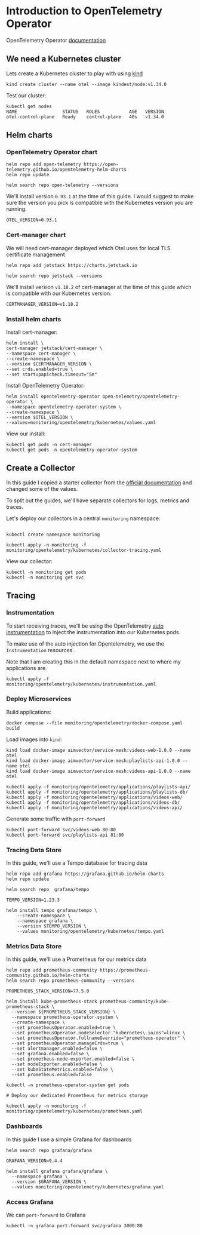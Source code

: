 # Introduction to OpenTelemetry Operator

OpenTelemetry Operator [documentation](https://opentelemetry.io/docs/platforms/kubernetes/operator/)

## We need a Kubernetes cluster

Lets create a Kubernetes cluster to play with using [kind](https://kind.sigs.k8s.io/docs/user/quick-start/)

```
kind create cluster --name otel --image kindest/node:v1.34.0
```

Test our cluster:

```
kubectl get nodes
NAME                 STATUS   ROLES           AGE   VERSION
otel-control-plane   Ready    control-plane   40s   v1.34.0
```

## Helm charts

### OpenTelemetry Operator chart
```
helm repo add open-telemetry https://open-telemetry.github.io/opentelemetry-helm-charts
helm repo update

helm search repo open-telemetry --versions
```

We'll install version `0.93.1` at the time of this guide.
I would suggest to make sure the version you pick is compatible with the Kubernetes version you are running. </br> 

```
OTEL_VERSION=0.93.1
```

### Cert-manager chart

We will need cert-manager deployed which Otel uses for local TLS certificate management

```
helm repo add jetstack https://charts.jetstack.io

helm search repo jetstack --versions
```

We'll install version `v1.18.2` of cert-manager at the time of this guide which is compatible with our Kubernetes version. </br>

```
CERTMANAGER_VERSION=v1.18.2
```

### Install helm charts 

Install cert-manager:

```
helm install \
cert-manager jetstack/cert-manager \
--namespace cert-manager \
--create-namespace \
--version $CERTMANAGER_VERSION \
--set crds.enabled=true \
--set startupapicheck.timeout="5m"
```

Install OpenTelemetry Operator:

```
helm install opentelemetry-operator open-telemetry/opentelemetry-operator \
--namespace opentelemetry-operator-system \
--create-namespace \
--version $OTEL_VERSION \
--values=monitoring/opentelemetry/kubernetes/values.yaml
```

View our install: 

```
kubectl get pods -n cert-manager
kubectl get pods -n opentelemetry-operator-system
```

## Create a Collector

In this guide I copied a starter collector from the [official documentation](https://opentelemetry.io/docs/platforms/kubernetes/operator/#getting-started) and changed some of the values. 

To split out the guides, we'll have separate collectors for logs, metrics and traces.

Let's deploy our collectors in a central `monitoring` namespace:

```

kubectl create namespace monitoring

kubectl apply -n monitoring -f monitoring/opentelemetry/kubernetes/collector-tracing.yaml
```

View our collector:

```
kubectl -n monitoring get pods
kubectl -n monitoring get svc
```

## Tracing

### Instrumentation 

To start receiving traces, we'll be using the OpenTelemetry [auto instrumentation](https://opentelemetry.io/docs/platforms/kubernetes/operator/automatic/) to inject the instrumentation into our Kubernetes pods. 

To make use of the auto injection for Opentelemetry, we use the `Instrumentation` resources. 

Note that I am creating this in the default namespace next to where my applications are. 

```
kubectl apply -f monitoring/opentelemetry/kubernetes/instrumentation.yaml
```

### Deploy Microservices

Build applications: 

```
docker compose --file monitoring/opentelemetry/docker-compose.yaml build
```

Load images into `kind`:

```
kind load docker-image aimvector/service-mesh:videos-web-1.0.0 --name otel
kind load docker-image aimvector/service-mesh:playlists-api-1.0.0 --name otel
kind load docker-image aimvector/service-mesh:videos-api-1.0.0 --name otel
```

```
kubectl apply -f monitoring/opentelemetry/applications/playlists-api/
kubectl apply -f monitoring/opentelemetry/applications/playlists-db/
kubectl apply -f monitoring/opentelemetry/applications/videos-web/
kubectl apply -f monitoring/opentelemetry/applications/videos-db/
kubectl apply -f monitoring/opentelemetry/applications/videos-api/
```

Generate some traffic with `port-forward` 

```
kubectl port-forward svc/videos-web 80:80
kubectl port-forward svc/playlists-api 81:80
```

### Tracing Data Store

In this guide, we'll use a Tempo database for tracing data

```
helm repo add grafana https://grafana.github.io/helm-charts
helm repo update

helm search repo  grafana/tempo

TEMPO_VERSION=1.23.3

helm install tempo grafana/tempo \
    --create-namespace \
    --namespace grafana \
    --version $TEMPO_VERSION \
    --values monitoring/opentelemetry/kubernetes/tempo.yaml
```

### Metrics Data Store

In this guide, we'll use a Prometheus for our metrics data

```
helm repo add prometheus-community https://prometheus-community.github.io/helm-charts
helm search repo prometheus-community --versions

PROMETHEUS_STACK_VERSION=77.5.0

helm install kube-prometheus-stack prometheus-community/kube-prometheus-stack \
  --version ${PROMETHEUS_STACK_VERSION} \
  --namespace prometheus-operator-system \
  --create-namespace \
  --set prometheusOperator.enabled=true \
  --set prometheusOperator.nodeSelector."kubernetes\.io/os"=linux \
  --set prometheusOperator.fullnameOverride="prometheus-operator" \
  --set prometheusOperator.manageCrds=true \
  --set alertmanager.enabled=false \
  --set grafana.enabled=false \
  --set prometheus-node-exporter.enabled=false \
  --set nodeExporter.enabled=false \
  --set kubeStateMetrics.enabled=false \
  --set prometheus.enabled=false

kubectl -n prometheus-operator-system get pods 

# Deploy our dedicated Prometheus for metrics storage

kubectl apply -n monitoring -f monitoring/opentelemetry/kubernetes/prometheus.yaml
```

### Dashboards

In this guide I use a simple Grafana for dashboards

```
helm search repo grafana/grafana

GRAFANA_VERSION=9.4.4

helm install grafana grafana/grafana \
  --namespace grafana \
  --version $GRAFANA_VERSION \
  --values monitoring/opentelemetry/kubernetes/grafana.yaml

```

### Access Grafana 

We can `port-forward` to Grafana

```
kubectl -n grafana port-forward svc/grafana 3000:80
```